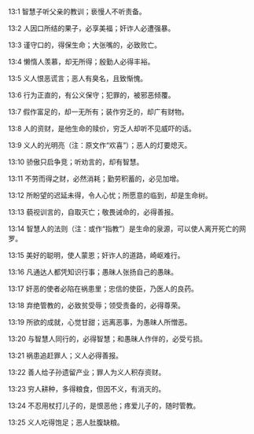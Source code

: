 <a id="1"></a>13:1  智慧子听父亲的教训；亵慢人不听责备。  

<a id="2"></a>13:2  人因口所结的果子，必享美福；奸诈人必遭强暴。  

<a id="3"></a>13:3  谨守口的，得保生命；大张嘴的，必致败亡。  

<a id="4"></a>13:4  懒惰人羡慕，却无所得；殷勤人必得丰裕。  

<a id="5"></a>13:5  义人恨恶谎言；恶人有臭名，且致惭愧。  

<a id="6"></a>13:6  行为正直的，有公义保守；犯罪的，被邪恶倾覆。  

<a id="7"></a>13:7  假作富足的，却一无所有；装作穷乏的，却广有财物。  

<a id="8"></a>13:8  人的资财，是他生命的赎价，穷乏人却听不见威吓的话。  

<a id="9"></a>13:9  义人的光明亮（注：原文作“欢喜”）；恶人的灯要熄灭。  

<a id="10"></a>13:10  骄傲只启争竞；听劝言的，却有智慧。  

<a id="11"></a>13:11  不劳而得之财，必然消耗；勤劳积蓄的，必见加增。  

<a id="12"></a>13:12  所盼望的迟延未得，令人心忧；所愿意的临到，却是生命树。  

<a id="13"></a>13:13  藐视训言的，自取灭亡；敬畏诫命的，必得善报。  

<a id="14"></a>13:14  智慧人的法则（注：或作“指教”）是生命的泉源，可以使人离开死亡的网罗。  

<a id="15"></a>13:15  美好的聪明，使人蒙恩；奸诈人的道路，崎岖难行。  

<a id="16"></a>13:16  凡通达人都凭知识行事；愚昧人张扬自己的愚昧。  

<a id="17"></a>13:17  奸恶的使者必陷在祸患里；忠信的使臣，乃医人的良药。  

<a id="18"></a>13:18  弃绝管教的，必致贫受辱；领受责备的，必得尊荣。  

<a id="19"></a>13:19  所欲的成就，心觉甘甜；远离恶事，为愚昧人所憎恶。  

<a id="20"></a>13:20  与智慧人同行的，必得智慧；和愚昧人作伴的，必受亏损。  

<a id="21"></a>13:21  祸患追赶罪人；义人必得善报。  

<a id="22"></a>13:22  善人给子孙遗留产业；罪人为义人积存资财。  

<a id="23"></a>13:23  穷人耕种，多得粮食，但因不义，有消灭的。  

<a id="24"></a>13:24  不忍用杖打儿子的，是恨恶他；疼爱儿子的，随时管教。  

<a id="25"></a>13:25  义人吃得饱足；恶人肚腹缺粮。  
